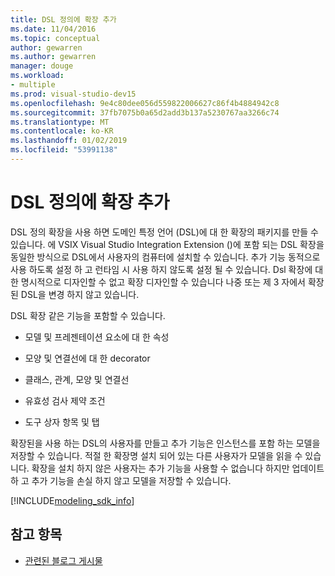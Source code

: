 ```yaml
---
title: DSL 정의에 확장 추가
ms.date: 11/04/2016
ms.topic: conceptual
author: gewarren
ms.author: gewarren
manager: douge
ms.workload:
- multiple
ms.prod: visual-studio-dev15
ms.openlocfilehash: 9e4c80dee056d559822006627c86f4b4884942c8
ms.sourcegitcommit: 37fb7075b0a65d2add3b137a5230767aa3266c74
ms.translationtype: MT
ms.contentlocale: ko-KR
ms.lasthandoff: 01/02/2019
ms.locfileid: "53991138"
---
```

# <a name="add-extensions-to-dsl-definitions"></a>DSL 정의에 확장 추가

DSL 정의 확장을 사용 하면 도메인 특정 언어 (DSL)에 대 한 확장의 패키지를 만들 수 있습니다. 에 VSIX Visual Studio Integration Extension ()에 포함 되는 DSL 확장을 동일한 방식으로 DSL에서 사용자의 컴퓨터에 설치할 수 있습니다. 추가 기능 동적으로 사용 하도록 설정 하 고 런타임 시 사용 하지 않도록 설정 될 수 있습니다. Dsl 확장에 대 한 명시적으로 디자인할 수 없고 확장 디자인할 수 있습니다 나중 또는 제 3 자에서 확장 된 DSL을 변경 하지 않고 있습니다.

DSL 확장 같은 기능을 포함할 수 있습니다.

-   모델 및 프레젠테이션 요소에 대 한 속성

-   모양 및 연결선에 대 한 decorator

-   클래스, 관계, 모양 및 연결선

-   유효성 검사 제약 조건

-   도구 상자 항목 및 탭

확장된을 사용 하는 DSL의 사용자를 만들고 추가 기능은 인스턴스를 포함 하는 모델을 저장할 수 있습니다. 적절 한 확장명 설치 되어 있는 다른 사용자가 모델을 읽을 수 있습니다. 확장을 설치 하지 않은 사용자는 추가 기능을 사용할 수 없습니다 하지만 업데이트 하 고 추가 기능을 손실 하지 않고 모델을 저장할 수 있습니다.

[!INCLUDE[modeling_sdk_info](includes/modeling_sdk_info.md)]

## <a name="see-also"></a>참고 항목

- [관련된 블로그 게시물](https://blogs.msdn.microsoft.com/visualstudioalm/tag/code-index/)
